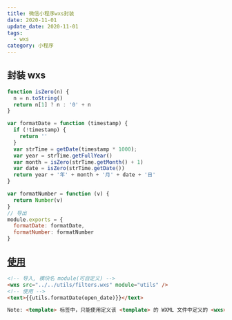 ```yaml
---
title: 微信小程序wxs封装
date: 2020-11-01
update_date: 2020-11-01
tags:
  - wxs
category: 小程序
---
```


## 封装 wxs

```js
function isZero(n) {
  n = n.toString()
  return n[1] ? n : '0' + n
}

var formatDate = function (timestamp) {
  if (!timestamp) {
    return ''
  }
  var strTime = getDate(timestamp * 1000);
  var year = strTime.getFullYear()
  var month = isZero(strTime.getMonth() + 1)
  var date = isZero(strTime.getDate())
  return year + '年' + month + '月' + date + '日'
}

var formatNumber = function (v) {
  return Number(v)
}
// 导出
module.exports = {
  formatDate: formatDate,
  formatNumber: formatNumber
}
```

## [使用](https://developers.weixin.qq.com/miniprogram/dev/reference/wxs/01wxs-module.html)

```html
<!-- 导入, 模块名 module(可自定义) -->
<wxs src="../../utils/filters.wxs" module="utils" />
<!-- 使用 -->
<text>{{utils.formatDate(open_date)}}</text>

Note: <template> 标签中，只能使用定义该 <template> 的 WXML 文件中定义的 <wxs> 模块, 
```